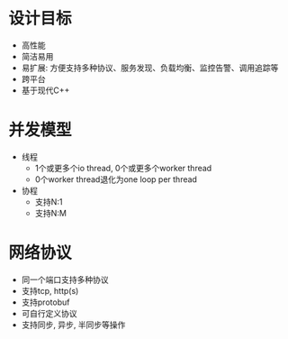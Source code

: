 
# 设计目标
- 高性能
- 简洁易用
- 易扩展: 方便支持多种协议、服务发现、负载均衡、监控告警、调用追踪等
- 跨平台
- 基于现代C++

# 并发模型
- 线程
    - 1个或更多个io thread, 0个或更多个worker thread
    - 0个worker thread退化为one loop per thread
- 协程
    - 支持N:1
    - 支持N:M

# 网络协议
- 同一个端口支持多种协议
- 支持tcp, http(s)
- 支持protobuf
- 可自行定义协议
- 支持同步, 异步, 半同步等操作
